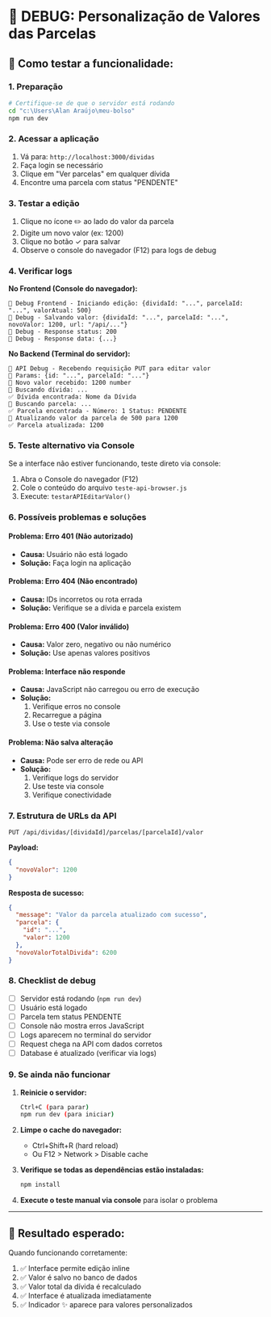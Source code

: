 # 🔧 DEBUG: Personalização de Valores das Parcelas

## 🎯 **Como testar a funcionalidade:**

### **1. Preparação**
```bash
# Certifique-se de que o servidor está rodando
cd "c:\Users\Alan Araújo\meu-bolso"
npm run dev
```

### **2. Acessar a aplicação**
1. Vá para: `http://localhost:3000/dividas`
2. Faça login se necessário
3. Clique em "Ver parcelas" em qualquer dívida
4. Encontre uma parcela com status "PENDENTE"

### **3. Testar a edição**
1. Clique no ícone ✏️ ao lado do valor da parcela
2. Digite um novo valor (ex: 1200)
3. Clique no botão ✓ para salvar
4. Observe o console do navegador (F12) para logs de debug

### **4. Verificar logs**

**No Frontend (Console do navegador):**
```
🔧 Debug Frontend - Iniciando edição: {dividaId: "...", parcelaId: "...", valorAtual: 500}
🔧 Debug - Salvando valor: {dividaId: "...", parcelaId: "...", novoValor: 1200, url: "/api/..."}
🔧 Debug - Response status: 200
🔧 Debug - Response data: {...}
```

**No Backend (Terminal do servidor):**
```
🔧 API Debug - Recebendo requisição PUT para editar valor
🔧 Params: {id: "...", parcelaId: "..."}
🔧 Novo valor recebido: 1200 number
🔧 Buscando dívida: ...
✅ Dívida encontrada: Nome da Dívida
🔧 Buscando parcela: ...
✅ Parcela encontrada - Número: 1 Status: PENDENTE
🔧 Atualizando valor da parcela de 500 para 1200
✅ Parcela atualizada: 1200
```

### **5. Teste alternativo via Console**

Se a interface não estiver funcionando, teste direto via console:

1. Abra o Console do navegador (F12)
2. Cole o conteúdo do arquivo `teste-api-browser.js`
3. Execute: `testarAPIEditarValor()`

### **6. Possíveis problemas e soluções**

#### **Problema: Erro 401 (Não autorizado)**
- **Causa:** Usuário não está logado
- **Solução:** Faça login na aplicação

#### **Problema: Erro 404 (Não encontrado)**
- **Causa:** IDs incorretos ou rota errada
- **Solução:** Verifique se a dívida e parcela existem

#### **Problema: Erro 400 (Valor inválido)**
- **Causa:** Valor zero, negativo ou não numérico
- **Solução:** Use apenas valores positivos

#### **Problema: Interface não responde**
- **Causa:** JavaScript não carregou ou erro de execução
- **Solução:** 
  1. Verifique erros no console
  2. Recarregue a página
  3. Use o teste via console

#### **Problema: Não salva alteração**
- **Causa:** Pode ser erro de rede ou API
- **Solução:**
  1. Verifique logs do servidor
  2. Use teste via console
  3. Verifique conectividade

### **7. Estrutura de URLs da API**

```
PUT /api/dividas/[dividaId]/parcelas/[parcelaId]/valor
```

**Payload:**
```json
{
  "novoValor": 1200
}
```

**Resposta de sucesso:**
```json
{
  "message": "Valor da parcela atualizado com sucesso",
  "parcela": {
    "id": "...",
    "valor": 1200
  },
  "novoValorTotalDivida": 6200
}
```

### **8. Checklist de debug**

- [ ] Servidor está rodando (`npm run dev`)
- [ ] Usuário está logado
- [ ] Parcela tem status PENDENTE
- [ ] Console não mostra erros JavaScript
- [ ] Logs aparecem no terminal do servidor
- [ ] Request chega na API com dados corretos
- [ ] Database é atualizado (verificar via logs)

### **9. Se ainda não funcionar**

1. **Reinicie o servidor:**
   ```bash
   Ctrl+C (para parar)
   npm run dev (para iniciar)
   ```

2. **Limpe o cache do navegador:**
   - Ctrl+Shift+R (hard reload)
   - Ou F12 > Network > Disable cache

3. **Verifique se todas as dependências estão instaladas:**
   ```bash
   npm install
   ```

4. **Execute o teste manual via console** para isolar o problema

---

## 🎯 **Resultado esperado:**

Quando funcionando corretamente:
1. ✅ Interface permite edição inline
2. ✅ Valor é salvo no banco de dados  
3. ✅ Valor total da dívida é recalculado
4. ✅ Interface é atualizada imediatamente
5. ✅ Indicador ✨ aparece para valores personalizados